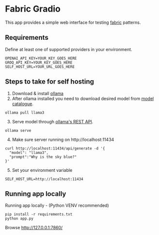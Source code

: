 # Fabric Gradio
This app provides a simple web interface for testing [fabric](https://github.com/danielmiessler/fabric) patterns.

## Requirements
Define at least one of supported providers in your environment.

```
OPENAI_API_KEY=YOUR_KEY_GOES_HERE
GROQ_API_KEY=YOUR_KEY_GOES_HERE
SELF_HOST_URL=YOUR_URL_GOES_HERE
```

## Steps to take for self hosting
1. Download & install [ollama](https://ollama.com/) 
2. After ollama installed you need to download desired model from [model catalogue](https://ollama.com/library). 
```
ollama pull llama3
```
3. Serve model through [ollama's REST API](https://github.com/ollama/ollama?tab=readme-ov-file#rest-api).

```
ollama serve
```
4. Make sure server running on http://localhost:11434
```
curl http://localhost:11434/api/generate -d '{
  "model": "llama3",
  "prompt":"Why is the sky blue?"
}'
```
5. Set your environment variable 
```
SELF_HOST_URL=http://localhost:11434
```

## Running app locally
Running app locally - (Python VENV recommended)
```
pip install -r requirements.txt
python app.py
```

Browse http://127.0.0.1:7860/